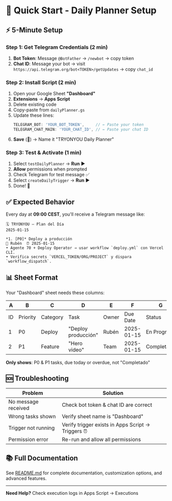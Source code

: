 # 🚀 Quick Start - Daily Planner Setup

## ⚡ 5-Minute Setup

### Step 1: Get Telegram Credentials (2 min)

1. **Bot Token**: Message `@BotFather` → `/newbot` → copy token
2. **Chat ID**: Message your bot → visit `https://api.telegram.org/bot<TOKEN>/getUpdates` → copy `chat_id`

### Step 2: Install Script (2 min)

1. Open your Google Sheet **"Dashboard"**
2. **Extensions** → **Apps Script**
3. Delete existing code
4. Copy-paste from `dailyPlanner.gs`
5. Update these lines:
   ```javascript
   TELEGRAM_BOT: 'YOUR_BOT_TOKEN',     // ← Paste your token
   TELEGRAM_CHAT_MAIN: 'YOUR_CHAT_ID', // ← Paste your chat ID
   ```
6. **Save** (💾) → Name it "TRYONYOU Daily Planner"

### Step 3: Test & Activate (1 min)

1. Select `testDailyPlanner` → **Run** ▶️
2. **Allow** permissions when prompted
3. Check Telegram for test message ✅
4. Select `createDailyTrigger` → **Run** ▶️
5. Done! 🎉

## ✅ Expected Behavior

Every day at **09:00 CEST**, you'll receive a Telegram message like:

```
🗓️ TRYONYOU – Plan del Día
2025-01-15

*1. [P0]* Deploy a producción
👤 Rubén  ⏰ 2025-01-15
• Agente 70 + Deploy Operator → usar workflow `deploy.yml` con Vercel CLI.
• Verifica secrets `VERCEL_TOKEN/ORG/PROJECT` y dispara `workflow_dispatch`.
```

## 📊 Sheet Format

Your "Dashboard" sheet needs these columns:

| A | B | C | D | E | F | G |
|---|---|---|---|---|---|---|
| ID | Priority | Category | Task | Owner | Due Date | Status |
| 1 | P0 | Deploy | "Deploy producción" | Rubén | 2025-01-15 | En Progreso |
| 2 | P1 | Feature | "Hero video" | Team | 2025-01-15 | Completado |

**Only shows**: P0 & P1 tasks, due today or overdue, not "Completado"

## 🆘 Troubleshooting

| Problem | Solution |
|---------|----------|
| No message received | Check bot token & chat ID are correct |
| Wrong tasks shown | Verify sheet name is "Dashboard" |
| Trigger not running | Verify trigger exists in Apps Script → Triggers ⏰ |
| Permission error | Re-run and allow all permissions |

## 📚 Full Documentation

See [README.md](./README.md) for complete documentation, customization options, and advanced features.

---

**Need Help?** Check execution logs in Apps Script → Executions
